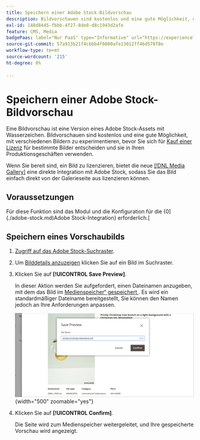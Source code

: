 ```yaml
---
title: Speichern einer Adobe Stock-Bildvorschau
description: Bildvorschauen sind kostenlos und eine gute Möglichkeit, mit verschiedenen Adobe Stock-Bildern zu experimentieren, bevor Sie sich für den Kauf einer Lizenz entscheiden.
exl-id: 148d8445-fbbb-4f27-8de8-d8c1943d2afe
feature: CMS, Media
badgePaas: label="Nur PaaS" type="Informative" url="https://experienceleague.adobe.com/en/docs/commerce/user-guides/product-solutions" tooltip="Gilt nur für Adobe Commerce in Cloud-Projekten (von Adobe verwaltete PaaS-Infrastruktur) und lokale Projekte."
source-git-commit: 57a913b21f4cbbb4f0800afe13012ff46d578f8e
workflow-type: tm+mt
source-wordcount: '215'
ht-degree: 0%

---
```


# Speichern einer Adobe Stock-Bildvorschau

Eine Bildvorschau ist eine Version eines Adobe Stock-Assets mit Wasserzeichen. Bildvorschauen sind kostenlos und eine gute Möglichkeit, mit verschiedenen Bildern zu experimentieren, bevor Sie sich für [Kauf einer Lizenz](./adobe-stock-license-image.md) für bestimmte Bilder entscheiden und sie in Ihren Produktionsgeschäften verwenden.

Wenn Sie bereit sind, ein Bild zu lizenzieren, bietet die neue [[!DNL Media Gallery]](media-gallery.md) eine direkte Integration mit Adobe Stock, sodass Sie das Bild einfach direkt von der Galerieseite aus lizenzieren können.

## Voraussetzungen

Für diese Funktion sind das Modul und die Konfiguration für die {0](./adobe-stock.md)Adobe Stock-Integration} erforderlich.[

## Speichern eines Vorschaubilds

1. [Zugriff auf das Adobe Stock-Suchraster](./adobe-stock-manage.md#access-the-adobe-stock-search-grid).

1. Um [Bilddetails anzuzeigen](./adobe-stock-manage.md#view-image-details) klicken Sie auf ein Bild im Suchraster.

1. Klicken Sie auf **[!UICONTROL Save Preview]**.

   In dieser Aktion werden Sie aufgefordert, einen Dateinamen anzugeben, mit dem das Bild im [Medienspeicher“ gespeichert ](./media-storage.md). Es wird ein standardmäßiger Dateiname bereitgestellt, Sie können den Namen jedoch an Ihre Anforderungen anpassen.

   ![Adobe Stock-Vorschaubild speichern](./assets/adobe-stock-save-preview.png){width="500" zoomable="yes"}

1. Klicken Sie auf **[!UICONTROL Confirm]**.

   Die Seite wird zum Medienspeicher weitergeleitet, und Ihre gespeicherte Vorschau wird angezeigt.

